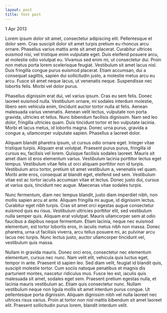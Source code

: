 ```yaml
---
layout: post
title: Test post
---
```


1 Apr 2013

Lorem ipsum dolor sit amet, consectetur adipiscing elit. Pellentesque et dolor sem. Cras suscipit dolor sit amet turpis pretium eu rhoncus arcu ornare. Phasellus varius mattis ante sit amet placerat. Curabitur ultrices euismod nisi, vel tristique enim vulputate eget. Duis eleifend posuere arcu, at molestie odio volutpat eu. Vivamus sed enim mi, ut consectetur dui. Proin non metus porta lorem scelerisque feugiat. Vestibulum sit amet lacus nisl. Duis fringilla congue purus euismod placerat. Etiam accumsan, dui a consequat sagittis, sapien dui sollicitudin justo, a molestie metus arcu eu arcu. Fusce sit amet neque lacus, ut venenatis neque. Suspendisse nec lobortis felis. Morbi vel dolor purus.

Phasellus dignissim erat dui, vel varius ipsum. Cras eu sem felis. Donec laoreet euismod nulla. Vestibulum ornare, mi sodales interdum molestie, libero sem vehicula enim, tincidunt auctor tortor nulla at felis. Aenean malesuada varius venenatis. Aenean velit lectus, vulputate non porta gravida, ultricies et tellus. Nunc bibendum facilisis dignissim. Nam sed leo dolor, fringilla ultricies quam. Duis tincidunt tortor et leo vulputate lacinia. Morbi et lacus metus, id lobortis magna. Donec urna purus, gravida a congue a, ullamcorper vulputate sapien. Phasellus a laoreet dolor.

Aliquam blandit pharetra ipsum, ut cursus odio ornare eget. Integer vitae tristique turpis. Aliquam erat volutpat. Praesent purus purus, fringilla id cursus eu, facilisis vel lorem. Quisque facilisis sodales laoreet. Mauris sit amet diam id eros elementum varius. Vestibulum lacinia porttitor lectus eget tempus. Vestibulum vitae felis ut orci aliquam porttitor non id turpis. Vestibulum arcu tortor, pretium sit amet vestibulum a, venenatis vel quam. Morbi ante eros, consequat at blandit eget, eleifend sed sem. Vestibulum vitae est ac tortor iaculis accumsan vitae et lectus. Donec justo dui, cursus at varius quis, tincidunt nec augue. Maecenas vitae sodales turpis.

Nunc fermentum, diam nec tempus blandit, justo diam imperdiet nibh, non mollis sapien arcu at ante. Aliquam fringilla mi augue, id dignissim lectus. Curabitur eget nibh turpis. Cras sit amet orci egestas augue consectetur euismod quis eu risus. Vestibulum ultricies porttitor elit, sed vestibulum nulla semper quis. Aliquam erat volutpat. Mauris ullamcorper sem at odio faucibus a dapibus neque fermentum. Etiam lacinia, neque nec euismod elementum, est tortor lobortis eros, in iaculis metus nibh non massa. Donec pharetra, urna ut facilisis viverra, arcu tellus posuere mi, ac pulvinar arcu lacus nec turpis. Nunc lectus justo, auctor ullamcorper tincidunt vel, vestibulum quis massa.

Nullam in gravida mauris. Donec orci eros, consectetur nec elementum elementum, cursus nec nunc. Nam velit elit, vehicula quis luctus eget, tempor in ante. Praesent id sapien leo. Sed diam velit, feugiat id blandit quis, suscipit molestie tortor. Cum sociis natoque penatibus et magnis dis parturient montes, nascetur ridiculus mus. Fusce leo est, iaculis quis malesuada sit amet, sodales eget sem. Praesent pretium egestas nulla, et lacinia mauris vestibulum ac. Etiam quis consectetur nunc. Nullam vestibulum neque non ligula mollis sit amet interdum purus congue. Ut pellentesque porta dignissim. Aliquam dignissim nibh vel nulla laoreet nec ultrices risus varius. Proin at tortor non nisl mattis bibendum sit amet laoreet elit. Praesent sollicitudin purus lorem, blandit interdum velit.
